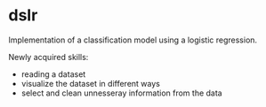 # dslr

Implementation of a classification model using a logistic regression.

Newly acquired skills:
 - reading a dataset
 - visualize the dataset in different ways
 - select and clean unnesseray information from the data 

